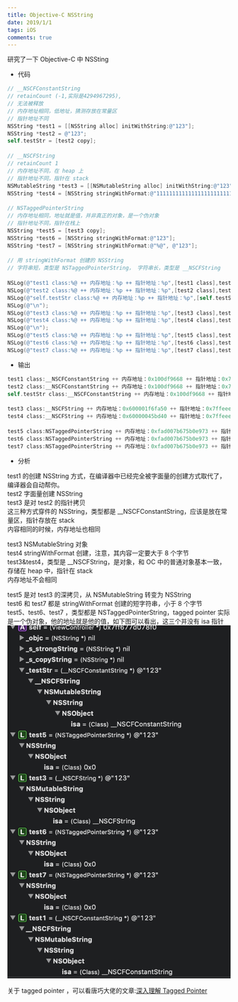 ```yaml
---
title: Objective-C NSString
date: 2019/1/1
tags: iOS
comments: true
---
```


研究了一下 Objective-C 中 NSSting 
<!--more-->

* 代码

```objectivec
// __NSCFConstantString
// retainCount (-1,实际是4294967295),
// 无法被释放
// 内存地址相同，低地址，猜测存放在常量区
// 指针地址不同
NSString *test1 = [[NSString alloc] initWithString:@"123"];
NSString *test2 = @"123";
self.testStr = [test2 copy];

// __NSCFString
// retainCount 1
// 内存地址不同，在 heap 上
// 指针地址不同，指针在 stack
NSMutableString *test3 = [[NSMutableString alloc] initWithString:@"123"];
NSString *test4 = [NSString stringWithFormat:@"11111111111111111111111111111111123"];

// NSTaggedPointerString
// 内存地址相同，地址就是值，并非真正的对象，是一个伪对象
// 指针地址不同，指针在栈上
NSString *test5 = [test3 copy];
NSString *test6 = [NSString stringWithFormat:@"123"];
NSString *test7 = [NSString stringWithFormat:@"%@", @"123"];

// 用 stringWithFormat 创建的 NSString
// 字符串短，类型是 NSTaggedPointerString， 字符串长，类型是 __NSCFString

NSLog(@"test1 class:%@ ++ 内存地址：%p ++ 指针地址：%p",[test1 class],test1,&test1);
NSLog(@"test2 class:%@ ++ 内存地址：%p ++ 指针地址：%p",[test2 class],test2,&test2);
NSLog(@"self.testStr class:%@ ++ 内存地址：%p ++ 指针地址：%p",[self.testStr class],self.testStr,&_testStr);
NSLog(@"\n");
NSLog(@"test3 class:%@ ++ 内存地址：%p ++ 指针地址：%p",[test3 class],test3,&test3);
NSLog(@"test4 class:%@ ++ 内存地址：%p ++ 指针地址：%p",[test4 class],test4,&test4);
NSLog(@"\n");
NSLog(@"test5 class:%@ ++ 内存地址：%p ++ 指针地址：%p",[test5 class],test5,&test5);
NSLog(@"test6 class:%@ ++ 内存地址：%p ++ 指针地址：%p",[test6 class],test6,&test6);
NSLog(@"test7 class:%@ ++ 内存地址：%p ++ 指针地址：%p",[test7 class],test7,&test7);
```

* 输出

```objectivec
test1 class:__NSCFConstantString ++ 内存地址：0x100df9668 ++ 指针地址：0x7ffeeee194c8
test2 class:__NSCFConstantString ++ 内存地址：0x100df9668 ++ 指针地址：0x7ffeeee194c0
self.testStr class:__NSCFConstantString ++ 内存地址：0x100df9668 ++ 指针地址：0x7f8043604978

test3 class:__NSCFString ++ 内存地址：0x600001f6fa50 ++ 指针地址：0x7ffeeee194b8
test4 class:__NSCFString ++ 内存地址：0x60000045bd40 ++ 指针地址：0x7ffeeee194b0

test5 class:NSTaggedPointerString ++ 内存地址：0xfad007b675b0e973 ++ 指针地址：0x7ffee03e34a8
test6 class:NSTaggedPointerString ++ 内存地址：0xfad007b675b0e973 ++ 指针地址：0x7ffee03e34a0
test7 class:NSTaggedPointerString ++ 内存地址：0xfad007b675b0e973 ++ 指针地址：0x7ffee03e3498
```

* 分析

test1 的创建 NSString 方式，在编译器中已经完全被字面量的创建方式取代了，编译器会自动帮你。  
test2 字面量创建 NSString  
test3 是对 test2 的指针拷贝  
这三种方式穿件的 NSString，类型都是 __NSCFConstantString，应该是放在常量区，指针存放在 stack  
内容相同的时候，内存地址也相同  

test3 NSMutableString 对象  
test4 stringWithFormat 创建，注意，其内容一定要大于 8 个字节  
test3&test4，类型是 __NSCFString，是对象，和 OC 中的普通对象基本一致，存储在 heap 中，指针在 stack  
内存地址不会相同  

test5 是对 test3 的深拷贝，从 NSMutableString 转变为 NSString  
test6 和 test7 都是 stringWithFormat 创建的短字符串，小于 8 个字节  
test5、test6、test7 ，类型都是 NSTaggedPointerString，tagged pointer 实际是一个伪对象，他的地址就是他的值，如下图可以看出，这三个并没有 isa 指针  
![isa](https://raw.githubusercontent.com/skybrim/AllImages/dev/20191014112326.png)

关于 tagged pointer ，可以看唐巧大佬的文章:[深入理解 Tagged Pointer](https://www.infoq.cn/article/deep-understanding-of-tagged-pointer/)
